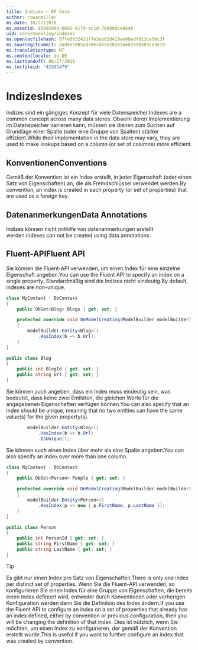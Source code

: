 ```yaml
---
title: Indizes – EF Core
author: rowanmiller
ms.date: 10/27/2016
ms.assetid: 85b92003-b692-417d-ac1d-76d40dce664b
uid: core/modeling/indexes
ms.openlocfilehash: 87fe893243377e3ab83d419ae9bedf813ca50c3f
ms.sourcegitcommit: dadee5905ada9ecdbae28363a682950383ce3e10
ms.translationtype: MT
ms.contentlocale: de-DE
ms.lasthandoff: 08/27/2018
ms.locfileid: "42995479"
---
```

# <a name="indexes"></a><span data-ttu-id="cae34-102">Indizes</span><span class="sxs-lookup"><span data-stu-id="cae34-102">Indexes</span></span>

<span data-ttu-id="cae34-103">Indizes sind ein gängiges Konzept für viele Datenspeicher.</span><span class="sxs-lookup"><span data-stu-id="cae34-103">Indexes are a common concept across many data stores.</span></span> <span data-ttu-id="cae34-104">Obwohl deren Implementierung im Datenspeicher variieren kann, müssen sie dienen zum Suchen auf Grundlage einer Spalte (oder eine Gruppe von Spalten) stärker effizient.</span><span class="sxs-lookup"><span data-stu-id="cae34-104">While their implementation in the data store may vary, they are used to make lookups based on a column (or set of columns) more efficient.</span></span>

## <a name="conventions"></a><span data-ttu-id="cae34-105">Konventionen</span><span class="sxs-lookup"><span data-stu-id="cae34-105">Conventions</span></span>

<span data-ttu-id="cae34-106">Gemäß der Konvention ist ein Index erstellt, in jeder Eigenschaft (oder einen Satz von Eigenschaften) an, die als Fremdschlüssel verwendet werden.</span><span class="sxs-lookup"><span data-stu-id="cae34-106">By convention, an index is created in each property (or set of properties) that are used as a foreign key.</span></span>

## <a name="data-annotations"></a><span data-ttu-id="cae34-107">Datenanmerkungen</span><span class="sxs-lookup"><span data-stu-id="cae34-107">Data Annotations</span></span>

<span data-ttu-id="cae34-108">Indizes können nicht mithilfe von datenanmerkungen erstellt werden.</span><span class="sxs-lookup"><span data-stu-id="cae34-108">Indexes can not be created using data annotations.</span></span>

## <a name="fluent-api"></a><span data-ttu-id="cae34-109">Fluent-API</span><span class="sxs-lookup"><span data-stu-id="cae34-109">Fluent API</span></span>

<span data-ttu-id="cae34-110">Sie können die Fluent-API verwenden, um einen Index für eine einzelne Eigenschaft angeben.</span><span class="sxs-lookup"><span data-stu-id="cae34-110">You can use the Fluent API to specify an index on a single property.</span></span> <span data-ttu-id="cae34-111">Standardmäßig sind die Indizes nicht eindeutig.</span><span class="sxs-lookup"><span data-stu-id="cae34-111">By default, indexes are non-unique.</span></span>

<!-- [!code-csharp[Main](samples/core/Modeling/FluentAPI/Samples/Index.cs?highlight=7,8)] -->
``` csharp
class MyContext : DbContext
{
    public DbSet<Blog> Blogs { get; set; }

    protected override void OnModelCreating(ModelBuilder modelBuilder)
    {
        modelBuilder.Entity<Blog>()
            .HasIndex(b => b.Url);
    }
}

public class Blog
{
    public int BlogId { get; set; }
    public string Url { get; set; }
}
```

<span data-ttu-id="cae34-112">Sie können auch angeben, dass ein Index muss eindeutig sein, was bedeutet, dass keine zwei Entitäten, die gleichen Werte für die angegebenen Eigenschaften verfügen können.</span><span class="sxs-lookup"><span data-stu-id="cae34-112">You can also specify that an index should be unique, meaning that no two entities can have the same value(s) for the given property(s).</span></span>

<!-- [!code-csharp[Main](samples/core/Modeling/FluentAPI/Samples/IndexUnique.cs?highlight=3)] -->
``` csharp
        modelBuilder.Entity<Blog>()
            .HasIndex(b => b.Url)
            .IsUnique();
```

<span data-ttu-id="cae34-113">Sie können auch einen Index über mehr als eine Spalte angeben.</span><span class="sxs-lookup"><span data-stu-id="cae34-113">You can also specify an index over more than one column.</span></span>

<!-- [!code-csharp[Main](samples/core/Modeling/FluentAPI/Samples/IndexComposite.cs?highlight=7,8)] -->
``` csharp
class MyContext : DbContext
{
    public DbSet<Person> People { get; set; }

    protected override void OnModelCreating(ModelBuilder modelBuilder)
    {
        modelBuilder.Entity<Person>()
            .HasIndex(p => new { p.FirstName, p.LastName });
    }
}

public class Person
{
    public int PersonId { get; set; }
    public string FirstName { get; set; }
    public string LastName { get; set; }
}
```

> [!TIP]  
> <span data-ttu-id="cae34-114">Es gibt nur einen Index pro Satz von Eigenschaften.</span><span class="sxs-lookup"><span data-stu-id="cae34-114">There is only one index per distinct set of properties.</span></span> <span data-ttu-id="cae34-115">Wenn Sie die Fluent-API verwenden, so konfigurieren Sie einen Index für eine Gruppe von Eigenschaften, die bereits einen Index definiert wird, entweder durch Konventionen oder vorherigen Konfiguration werden dann Sie die Definition des Index ändern.</span><span class="sxs-lookup"><span data-stu-id="cae34-115">If you use the Fluent API to configure an index on a set of properties that already has an index defined, either by convention or previous configuration, then you will be changing the definition of that index.</span></span> <span data-ttu-id="cae34-116">Dies ist nützlich, wenn Sie möchten, um einen Index zu konfigurieren, der gemäß der Konvention erstellt wurde.</span><span class="sxs-lookup"><span data-stu-id="cae34-116">This is useful if you want to further configure an index that was created by convention.</span></span>
